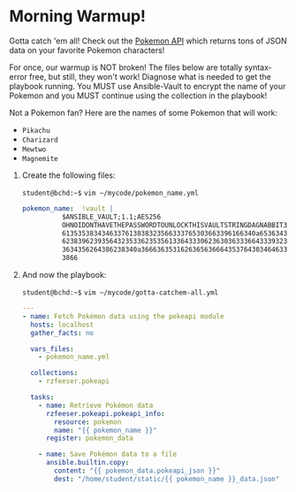 # Morning Warmup!

Gotta catch 'em all! Check out the [Pokemon API](https://pokeapi.co/) which returns tons of JSON data on your favorite Pokemon characters!

For once, our warmup is NOT broken! The files below are totally syntax-error free, but still, they won't work! Diagnose what is needed to get the playbook running. You MUST use Ansible-Vault to encrypt the name of your Pokemon and you MUST continue using the collection in the playbook! 

Not a Pokemon fan? Here are the names of some Pokemon that will work:
- `Pikachu`
- `Charizard`
- `Mewtwo`
- `Magnemite`

1. Create the following files:

    `student@bchd:~$` `vim ~/mycode/pokemon_name.yml`

    ```yaml
    pokemon_name:  !vault |
              $ANSIBLE_VAULT;1.1;AES256
              OHNOIDONTHAVETHEPASSWORDTOUNLOCKTHISVAULTSTRINGDAGNABBIT366236633138393234346537
              6135353834346337613838323566333765303663396166340a653634393364353732393338363066
              62383962393564323533623535613364333062363036333664333932313863356338666563653564
              3634356264386238340a366636353162636563666435376430346463373532376236376335323633
              3866
    ```

0. And now the playbook:

    `student@bchd:~$` `vim ~/mycode/gotta-catchem-all.yml`
    
    ```yaml
    ---
    - name: Fetch Pokémon data using the pokeapi module
      hosts: localhost
      gather_facts: no
    
      vars_files:
        - pokemon_name.yml
    
      collections:
        - rzfeeser.pokeapi
    
      tasks:
        - name: Retrieve Pokémon data
          rzfeeser.pokeapi.pokeapi_info:
            resource: pokemon
            name: "{{ pokemon_name }}"
          register: pokemon_data
    
        - name: Save Pokémon data to a file
          ansible.builtin.copy:
            content: "{{ pokemon_data.pokeapi_json }}"
            dest: "/home/student/static/{{ pokemon_name }}_data.json"
    ```
